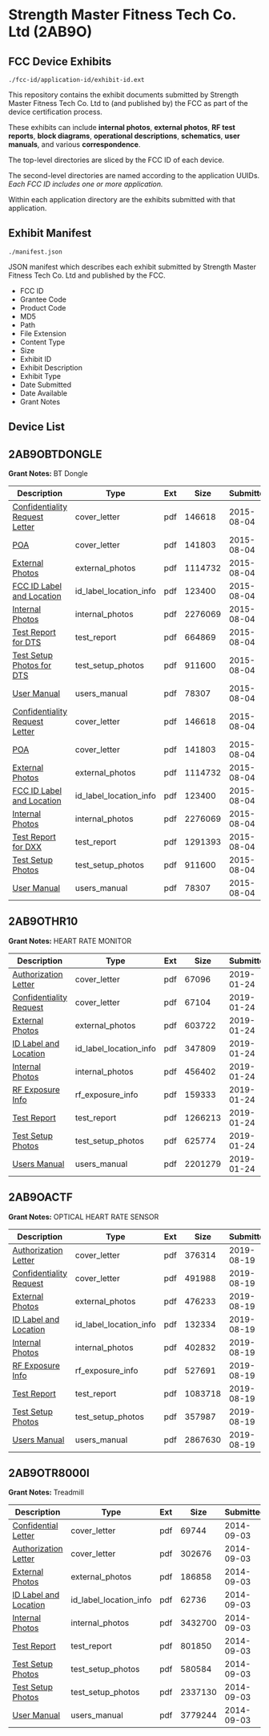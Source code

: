 # Strength Master Fitness Tech Co. Ltd (2AB9O)
## FCC Device Exhibits

```
./fcc-id/application-id/exhibit-id.ext
```

This repository contains the exhibit documents submitted by Strength Master Fitness Tech Co. Ltd to (and published by) the FCC as part of the device certification process.

These exhibits can include **internal photos**, **external photos**, **RF test reports**, **block diagrams**, **operational descriptions**, **schematics**, **user manuals**, and various **correspondence**.

The top-level directories are sliced by the FCC ID of each device.

The second-level directories are named according to the application UUIDs. *Each FCC ID includes one or more application.*

Within each application directory are the exhibits submitted with that application. 

## Exhibit Manifest

```
./manifest.json
```

JSON manifest which describes each exhibit submitted by Strength Master Fitness Tech Co. Ltd and published by the FCC.

- FCC ID
- Grantee Code
- Product Code
- MD5
- Path
- File Extension
- Content Type
- Size
- Exhibit ID
- Exhibit Description
- Exhibit Type
- Date Submitted
- Date Available
- Grant Notes

## Device List
## 2AB9OBTDONGLE
**Grant Notes:** BT Dongle

| Description | Type | Ext | Size | Submitted | Available |
| ----------- | ---- | --- | ---- | --------- | --------- |
| [Confidentiality Request Letter](2AB9OBTDONGLE/a83496403cedc55bd397588e482a3be3/2702469.pdf) | cover_letter | pdf | 146618 | 2015-08-04 | 2015-08-04 |
| [POA](2AB9OBTDONGLE/a83496403cedc55bd397588e482a3be3/2702470.pdf) | cover_letter | pdf | 141803 | 2015-08-04 | 2015-08-04 |
| [External Photos](2AB9OBTDONGLE/a83496403cedc55bd397588e482a3be3/2702471.pdf) | external_photos | pdf | 1114732 | 2015-08-04 | 2015-08-04 |
| [FCC ID Label and Location](2AB9OBTDONGLE/a83496403cedc55bd397588e482a3be3/2702473.pdf) | id_label_location_info | pdf | 123400 | 2015-08-04 | 2015-08-04 |
| [Internal Photos](2AB9OBTDONGLE/a83496403cedc55bd397588e482a3be3/2702472.pdf) | internal_photos | pdf | 2276069 | 2015-08-04 | 2015-08-04 |
| [Test Report for DTS](2AB9OBTDONGLE/a83496403cedc55bd397588e482a3be3/2702474.pdf) | test_report | pdf | 664869 | 2015-08-04 | 2015-08-04 |
| [Test Setup Photos for DTS](2AB9OBTDONGLE/a83496403cedc55bd397588e482a3be3/2702475.pdf) | test_setup_photos | pdf | 911600 | 2015-08-04 | 2015-08-04 |
| [User Manual](2AB9OBTDONGLE/a83496403cedc55bd397588e482a3be3/2702476.pdf) | users_manual | pdf | 78307 | 2015-08-04 | 2015-08-04 |
| [Confidentiality Request Letter](2AB9OBTDONGLE/5d11916a56d4574fd501bbd30970dd44/2702469.pdf) | cover_letter | pdf | 146618 | 2015-08-04 | 2015-08-04 |
| [POA](2AB9OBTDONGLE/5d11916a56d4574fd501bbd30970dd44/2702470.pdf) | cover_letter | pdf | 141803 | 2015-08-04 | 2015-08-04 |
| [External Photos](2AB9OBTDONGLE/5d11916a56d4574fd501bbd30970dd44/2702471.pdf) | external_photos | pdf | 1114732 | 2015-08-04 | 2015-08-04 |
| [FCC ID Label and Location](2AB9OBTDONGLE/5d11916a56d4574fd501bbd30970dd44/2702473.pdf) | id_label_location_info | pdf | 123400 | 2015-08-04 | 2015-08-04 |
| [Internal Photos](2AB9OBTDONGLE/5d11916a56d4574fd501bbd30970dd44/2702472.pdf) | internal_photos | pdf | 2276069 | 2015-08-04 | 2015-08-04 |
| [Test Report for DXX](2AB9OBTDONGLE/5d11916a56d4574fd501bbd30970dd44/2702494.pdf) | test_report | pdf | 1291393 | 2015-08-04 | 2015-08-04 |
| [Test Setup Photos](2AB9OBTDONGLE/5d11916a56d4574fd501bbd30970dd44/2702475.pdf) | test_setup_photos | pdf | 911600 | 2015-08-04 | 2015-08-04 |
| [User Manual](2AB9OBTDONGLE/5d11916a56d4574fd501bbd30970dd44/2702476.pdf) | users_manual | pdf | 78307 | 2015-08-04 | 2015-08-04 |
## 2AB9OTHR10
**Grant Notes:** HEART RATE MONITOR

| Description | Type | Ext | Size | Submitted | Available |
| ----------- | ---- | --- | ---- | --------- | --------- |
| [Authorization Letter](2AB9OTHR10/7f386d99398928d88317163e1a4e6cd0/4143794.pdf) | cover_letter | pdf | 67096 | 2019-01-24 | 2019-01-24 |
| [Confidentiality Request](2AB9OTHR10/7f386d99398928d88317163e1a4e6cd0/4143795.pdf) | cover_letter | pdf | 67104 | 2019-01-24 | 2019-01-24 |
| [External Photos](2AB9OTHR10/7f386d99398928d88317163e1a4e6cd0/4143797.pdf) | external_photos | pdf | 603722 | 2019-01-24 | 2019-01-24 |
| [ID Label and Location](2AB9OTHR10/7f386d99398928d88317163e1a4e6cd0/4143798.pdf) | id_label_location_info | pdf | 347809 | 2019-01-24 | 2019-01-24 |
| [Internal Photos](2AB9OTHR10/7f386d99398928d88317163e1a4e6cd0/4143799.pdf) | internal_photos | pdf | 456402 | 2019-01-24 | 2019-01-24 |
| [RF Exposure Info](2AB9OTHR10/7f386d99398928d88317163e1a4e6cd0/4143802.pdf) | rf_exposure_info | pdf | 159333 | 2019-01-24 | 2019-01-24 |
| [Test Report](2AB9OTHR10/7f386d99398928d88317163e1a4e6cd0/4143804.pdf) | test_report | pdf | 1266213 | 2019-01-24 | 2019-01-24 |
| [Test Setup Photos](2AB9OTHR10/7f386d99398928d88317163e1a4e6cd0/4143805.pdf) | test_setup_photos | pdf | 625774 | 2019-01-24 | 2019-01-24 |
| [Users Manual](2AB9OTHR10/7f386d99398928d88317163e1a4e6cd0/4143806.pdf) | users_manual | pdf | 2201279 | 2019-01-24 | 2019-01-24 |
## 2AB9OACTF
**Grant Notes:** OPTICAL HEART RATE SENSOR

| Description | Type | Ext | Size | Submitted | Available |
| ----------- | ---- | --- | ---- | --------- | --------- |
| [Authorization Letter](2AB9OACTF/74133c8362a8596573c566419f761eb1/4404575.pdf) | cover_letter | pdf | 376314 | 2019-08-19 | 2019-08-19 |
| [Confidentiality Request](2AB9OACTF/74133c8362a8596573c566419f761eb1/4404576.pdf) | cover_letter | pdf | 491988 | 2019-08-19 | 2019-08-19 |
| [External Photos](2AB9OACTF/74133c8362a8596573c566419f761eb1/4404578.pdf) | external_photos | pdf | 476233 | 2019-08-19 | 2019-08-19 |
| [ID Label and Location](2AB9OACTF/74133c8362a8596573c566419f761eb1/4404579.pdf) | id_label_location_info | pdf | 132334 | 2019-08-19 | 2019-08-19 |
| [Internal Photos](2AB9OACTF/74133c8362a8596573c566419f761eb1/4404580.pdf) | internal_photos | pdf | 402832 | 2019-08-19 | 2019-08-19 |
| [RF Exposure Info](2AB9OACTF/74133c8362a8596573c566419f761eb1/4404582.pdf) | rf_exposure_info | pdf | 527691 | 2019-08-19 | 2019-08-19 |
| [Test Report](2AB9OACTF/74133c8362a8596573c566419f761eb1/4404584.pdf) | test_report | pdf | 1083718 | 2019-08-19 | 2019-08-19 |
| [Test Setup Photos](2AB9OACTF/74133c8362a8596573c566419f761eb1/4404585.pdf) | test_setup_photos | pdf | 357987 | 2019-08-19 | 2019-08-19 |
| [Users Manual](2AB9OACTF/74133c8362a8596573c566419f761eb1/4404586.pdf) | users_manual | pdf | 2867630 | 2019-08-19 | 2019-08-19 |
## 2AB9OTR8000I
**Grant Notes:** Treadmill

| Description | Type | Ext | Size | Submitted | Available |
| ----------- | ---- | --- | ---- | --------- | --------- |
| [Confidential Letter](2AB9OTR8000I/db1b3b86fc2fa99f81cc2bb63462eade/2376082.pdf) | cover_letter | pdf | 69744 | 2014-09-03 | 2014-09-03 |
| [Authorization Letter](2AB9OTR8000I/db1b3b86fc2fa99f81cc2bb63462eade/2376086.pdf) | cover_letter | pdf | 302676 | 2014-09-03 | 2014-09-03 |
| [External Photos](2AB9OTR8000I/db1b3b86fc2fa99f81cc2bb63462eade/2376083.pdf) | external_photos | pdf | 186858 | 2014-09-03 | 2014-09-03 |
| [ID Label and Location](2AB9OTR8000I/db1b3b86fc2fa99f81cc2bb63462eade/2376085.pdf) | id_label_location_info | pdf | 62736 | 2014-09-03 | 2014-09-03 |
| [Internal Photos](2AB9OTR8000I/db1b3b86fc2fa99f81cc2bb63462eade/2376084.pdf) | internal_photos | pdf | 3432700 | 2014-09-03 | 2014-09-03 |
| [Test Report](2AB9OTR8000I/db1b3b86fc2fa99f81cc2bb63462eade/2376088.pdf) | test_report | pdf | 801850 | 2014-09-03 | 2014-09-03 |
| [Test Setup Photos](2AB9OTR8000I/db1b3b86fc2fa99f81cc2bb63462eade/2376081.pdf) | test_setup_photos | pdf | 580584 | 2014-09-03 | 2014-09-03 |
| [Test Setup Photos](2AB9OTR8000I/db1b3b86fc2fa99f81cc2bb63462eade/2376087.pdf) | test_setup_photos | pdf | 2337130 | 2014-09-03 | 2014-09-03 |
| [User Manual](2AB9OTR8000I/db1b3b86fc2fa99f81cc2bb63462eade/2376089.pdf) | users_manual | pdf | 3779244 | 2014-09-03 | 2014-09-03 |
